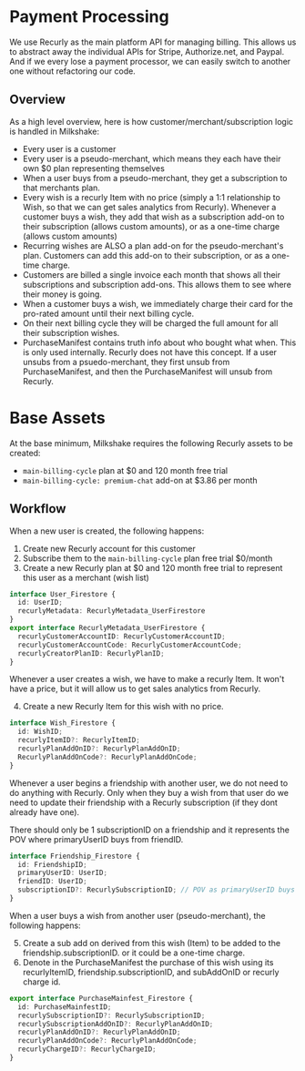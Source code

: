 # Payment Processing
We use Recurly as the main platform API for managing billing.
This allows us to abstract away the individual APIs for Stripe, Authorize.net, and Paypal. And if we every lose a payment processor, we can easily switch to another one without refactoring our code.


## Overview
As a high level overview, here is how customer/merchant/subscription logic is handled in Milkshake:

- Every user is a customer
- Every user is a pseudo-merchant, which means they each have their own $0 plan representing themselves
- When a user buys from a pseudo-merchant, they get a subscription to that merchants plan.
- Every wish is a recurly Item with no price (simply a 1:1 relationship to Wish, so that we can get sales analytics from Recurly). Whenever a customer buys a wish, they add that wish as a subscription add-on to their subscription (allows custom amounts), or as a one-time charge (allows custom amounts)
- Recurring wishes are ALSO a plan add-on for the pseudo-merchant's plan. Customers can add this add-on to their subscription, or as a one-time charge.
- Customers are billed a single invoice each month that shows all their subscriptions and subscription add-ons. This allows them to see where their money is going.
- When a customer buys a wish, we immediately charge their card for the pro-rated amount until their next billing cycle.
- On their next billing cycle they will be charged the full amount for all their subscription wishes.
- PurchaseManifest contains truth info about who bought what when. This is only used internally. Recurly does not have this concept. If a user unsubs from a psuedo-merchant, they first unsub from PurchaseManifest, and then the PurchaseManifest will unsub from Recurly.


# Base Assets
At the base minimum, Milkshake requires the following Recurly assets to be created:
- `main-billing-cycle` plan at $0 and 120 month free trial
- `main-billing-cycle: premium-chat` add-on at $3.86 per month


## Workflow
When a new user is created, the following happens:

1. Create new Recurly account for this customer
2. Subscribe them to the `main-billing-cycle` plan free trial $0/month
3. Create a new Recurly plan at $0 and 120 month free trial to represent this user as a merchant (wish list)

```ts
interface User_Firestore {
  id: UserID;
  recurlyMetadata: RecurlyMetadata_UserFirestore
}
export interface RecurlyMetadata_UserFirestore {
  recurlyCustomerAccountID: RecurlyCustomerAccountID;
  recurlyCustomerAccountCode: RecurlyCustomerAccountCode;
  recurlyCreatorPlanID: RecurlyPlanID;
}
```

Whenever a user creates a wish, we have to make a recurly Item. It won't have a price, but it will allow us to get sales analytics from Recurly.


4. Create a new Recurly Item for this wish with no price.

```ts
interface Wish_Firestore {
  id: WishID;
  recurlyItemID?: RecurlyItemID;
  recurlyPlanAddOnID?: RecurlyPlanAddOnID;
  RecurlyPlanAddOnCode?: RecurlyPlanAddOnCode;
}
```

Whenever a user begins a friendship with another user, we do not need to do anything with Recurly. Only when they buy a wish from that user do we need to update their friendship with a Recurly subscription (if they dont already have one).

There should only be 1 subscriptionID on a friendship and it represents the POV where primaryUserID buys from friendID.

```ts
interface Friendship_Firestore {
  id: FriendshipID;
  primaryUserID: UserID;
  friendID: UserID;
  subscriptionID?: RecurlySubscriptionID; // POV as primaryUserID buys from friendID
}
```

When a user buys a wish from another user (pseudo-merchant), the following happens:

5. Create a sub add on derived from this wish (Item) to be added to the friendship.subscriptionID. or it could be a one-time charge.
6. Denote in the PurchaseManifest the purchase of this wish using its recurlyItemID, friendship.subscriptionID, and subAddOnID or recurly charge id.

```ts
export interface PurchaseMainfest_Firestore {
  id: PurchaseMainfestID;
  recurlySubscriptionID?: RecurlySubscriptionID;
  recurlySubscriptionAddOnID?: RecurlyPlanAddOnID;
  recurlyPlanAddOnID?: RecurlyPlanAddOnID;
  recurlyPlanAddOnCode?: RecurlyPlanAddOnCode;
  recurlyChargeID?: RecurlyChargeID;
}
```

